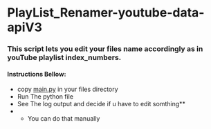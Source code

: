 # PlayList_Renamer-youtube-data-apiV3



### This script lets you edit your files name accordingly as in youTube playlist index_numbers.
#### Instructions Bellow:
* copy [main.py](https://github.com/Dipudas8984/PlayList_Renamer-youtube-data-apiV3/blob/master/main.py) in your files directory
* Run The python file 
* See The log output and decide if u have to edit somthing**
* * You can do that manually 
